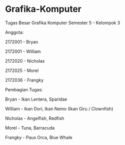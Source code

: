# Grafika-Komputer
Tugas Besar Grafika Komputer Semester 5 - Kelompok 3


Anggota:

2172001 - Bryan

2172001 - William

2172020 - Nicholas

2172025 - Morel

2172036 - Frangky



Pembagian Tugas:

Bryan - Ikan Lentera, Sparidae

William - Ikan Dori, Ikan Nemo (Ikan Giru / Clownfish)

Nicholas - Angelfish, Redfish

Morel - Tuna, Barracuda

Frangky - Paus Orca, Blue Whale
